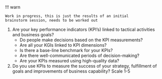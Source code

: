 !!! warn

    Work in progress, this is just the results of an initial
    brainstorm session, needs to be worked out

1. Are your key performance indicators (KPI’s) linked to
   tactical activities and business goals?
    - Do people make decisions based on the KPI measurements?
    - Are all your KGIs linked to KPI dimensions?
    - Is there a base-line benchmark for your KPIs?
    - Are there well-communicated periods of decision-making?
    - Are your KPIs measured using high-quality data?
2. Do you use KPIs to measure the success of your strategy,
   fulfillment of goals and improvements of 
   business capability? Scale 1-5
